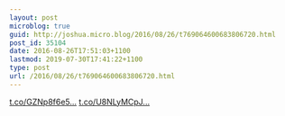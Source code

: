 ```yaml
---
layout: post
microblog: true
guid: http://joshua.micro.blog/2016/08/26/t769064600683806720.html
post_id: 35104
date: 2016-08-26T17:51:03+1100
lastmod: 2019-07-30T17:41:22+1100
type: post
url: /2016/08/26/t769064600683806720.html
---
```

[t.co/GZNp8f6e5...](https://t.co/GZNp8f6e5m) [t.co/U8NLyMCpJ...](https://t.co/U8NLyMCpJF)
